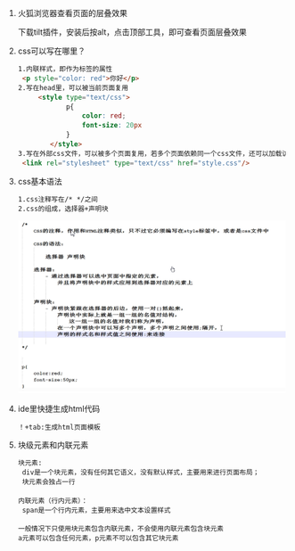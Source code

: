 1. 火狐浏览器查看页面的层叠效果

   下载tilt插件，安装后按alt，点击顶部工具，即可查看页面层叠效果

2. css可以写在哪里？

   ```html
   1.内联样式，即作为标签的属性
   	<p style="color: red">你好</p>
   2.写在head里，可以被当前页面复用
       	<style type="text/css">
               p{
                   color: red;
                   font-size: 20px
               }
           </style>
   3.写在外部css文件，可以被多个页面复用，若多个页面依赖同一个css文件，还可以加载访问速度，因为第一次	访问时浏览器缓存了该css文件
   	<link rel="stylesheet" type="text/css" href="style.css"/>
   ```

3. css基本语法

   ```html
   1.css注释写在/* */之间
   2.css的组成，选择器+声明块
   ```

   ![1560474963359](images/1560474963359.png)

4. ide里快捷生成html代码

   ```
   ！+tab:生成html页面模板
   ```

5. 块级元素和内联元素

   ```html
   块元素:
   	div是一个块元素，没有任何其它语义，没有默认样式，主要用来进行页面布局；
   	块元素会独占一行
   	
   内联元素（行内元素）：
   	span是一个行内元素，主要用来选中文本设置样式
   	
   一般情况下只使用块元素包含内联元素，不会使用内联元素包含块元素
   a元素可以包含任何元素，p元素不可以包含其它块元素
   ```

   

